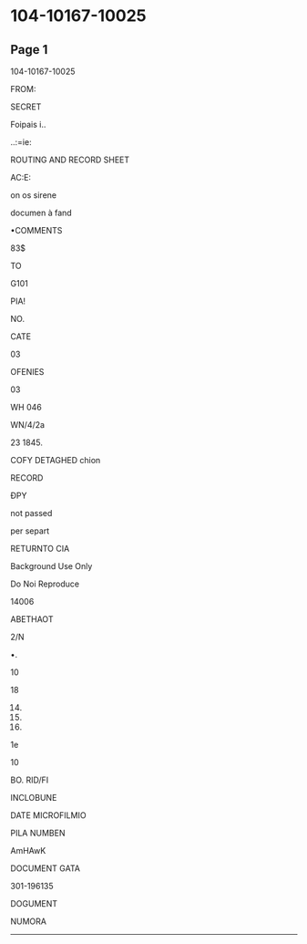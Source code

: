 # 104-10167-10025

## Page 1

104-10167-10025

FROM:

SECRET

Foipais i..

..:=ie:

ROUTING AND RECORD SHEET

AC:E:

on os sirene

documen à fand

•COMMENTS

83$

TO

G101

PIA!

NO.

CATE

03

OFENIES

03

WH 046

WN/4/2a

23 1845.

COFY DETAGHED chion

RECORD

ĐPY

not passed

per separt

RETURNTO CIA

Background Use Only

Do Noi Reproduce

14006

ABETHAOT

2/N

•.

10

18

14.

119.

17.

1e

10

BO. RID/FI

INCLOBUNE

DATE MICROFILMIO

PILA NUMBEN

AmHAwK

DOCUMENT GATA

301-196135

DOGUMENT

NUMORA

---

